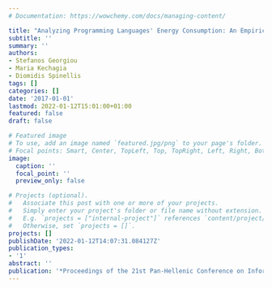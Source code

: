 ```yaml
---
# Documentation: https://wowchemy.com/docs/managing-content/

title: "Analyzing Programming Languages' Energy Consumption: An Empirical Study"
subtitle: ''
summary: ''
authors:
- Stefanos Georgiou
- Maria Kechagia
- Diomidis Spinellis
tags: []
categories: []
date: '2017-01-01'
lastmod: 2022-01-12T15:01:00+01:00
featured: false
draft: false

# Featured image
# To use, add an image named `featured.jpg/png` to your page's folder.
# Focal points: Smart, Center, TopLeft, Top, TopRight, Left, Right, BottomLeft, Bottom, BottomRight.
image:
  caption: ''
  focal_point: ''
  preview_only: false

# Projects (optional).
#   Associate this post with one or more of your projects.
#   Simply enter your project's folder or file name without extension.
#   E.g. `projects = ["internal-project"]` references `content/project/deep-learning/index.md`.
#   Otherwise, set `projects = []`.
projects: []
publishDate: '2022-01-12T14:07:31.084127Z'
publication_types:
- '1'
abstract: ''
publication: '*Proceedings of the 21st Pan-Hellenic Conference on Informatics*'
---
```

